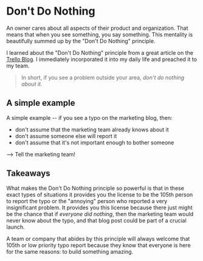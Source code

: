 # Don't Do Nothing

An owner cares about all aspects of their product and organization. That means
that when you see something, you say something. This mentality is
beautifully summed up by the "Don't Do Nothing" principle.

I learned about the "Don't Do Nothing" principle from a great 
article on the [Trello Blog](https://blog.trello.com/avoid-social-loafing). I
immediately incorporated it into my daily life and preached it to my team. 

> In short, if you see a problem outside your area, *don't do nothing about it.*

## A simple example

A simple example -- if you see a typo on the marketing blog, then: 

 * don't assume that the marketing team already knows about it
 * don't assume someone else will report it
 * don't assume that it's not important enough to bother someone

--> Tell the marketing team! 

## Takeaways 

What makes the Don't Do Nothing principle so powerful is that in these exact
types of situations it provides you the license to be the 105th person to
report the typo or the "annoying" person who reported a very insignificant
problem. It provides you this license because there just might be the chance
that if _everyone did nothing_, then the marketing team would never know about
the typo, and that blog post could be part of a crucial launch. 

A team or company that abides by this principle will always welcome that
105th or low priority typo report because they know that everyone is here
for the same reasons: to build something amazing. 
